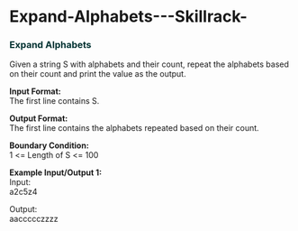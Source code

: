 # Expand-Alphabets---Skillrack-
<h3 style="color:#003333">Expand Alphabets</h3>
<p>Given a string S with alphabets and their count, repeat the alphabets based on their count and print the value as the output.</p>

<p><strong>Input Format:</strong><br>
The first line contains S.</p>

<p><strong>Output Format:</strong><br>
The first line contains the alphabets repeated based on their count.</p>

<p><strong>Boundary Condition:</strong><br>
1 &lt;= Length of S &lt;= 100</p>

<p><strong>Example Input/Output 1:</strong><br>
Input:<br>
a2c5z4</p>

<p>Output:<br>
aaccccczzzz</p>
